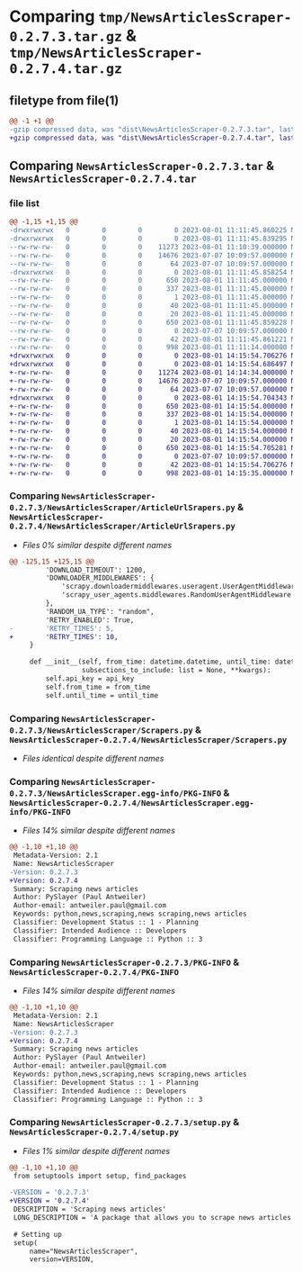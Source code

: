 # Comparing `tmp/NewsArticlesScraper-0.2.7.3.tar.gz` & `tmp/NewsArticlesScraper-0.2.7.4.tar.gz`

## filetype from file(1)

```diff
@@ -1 +1 @@
-gzip compressed data, was "dist\NewsArticlesScraper-0.2.7.3.tar", last modified: Tue Aug  1 11:11:45 2023, max compression
+gzip compressed data, was "dist\NewsArticlesScraper-0.2.7.4.tar", last modified: Tue Aug  1 14:15:54 2023, max compression
```

## Comparing `NewsArticlesScraper-0.2.7.3.tar` & `NewsArticlesScraper-0.2.7.4.tar`

### file list

```diff
@@ -1,15 +1,15 @@
-drwxrwxrwx   0        0        0        0 2023-08-01 11:11:45.860225 NewsArticlesScraper-0.2.7.3/
-drwxrwxrwx   0        0        0        0 2023-08-01 11:11:45.839295 NewsArticlesScraper-0.2.7.3/NewsArticlesScraper/
--rw-rw-rw-   0        0        0    11273 2023-08-01 11:10:39.000000 NewsArticlesScraper-0.2.7.3/NewsArticlesScraper/ArticleUrlSrapers.py
--rw-rw-rw-   0        0        0    14676 2023-07-07 10:09:57.000000 NewsArticlesScraper-0.2.7.3/NewsArticlesScraper/Scrapers.py
--rw-rw-rw-   0        0        0       64 2023-07-07 10:09:57.000000 NewsArticlesScraper-0.2.7.3/NewsArticlesScraper/__init__.py
-drwxrwxrwx   0        0        0        0 2023-08-01 11:11:45.858254 NewsArticlesScraper-0.2.7.3/NewsArticlesScraper.egg-info/
--rw-rw-rw-   0        0        0      650 2023-08-01 11:11:45.000000 NewsArticlesScraper-0.2.7.3/NewsArticlesScraper.egg-info/PKG-INFO
--rw-rw-rw-   0        0        0      337 2023-08-01 11:11:45.000000 NewsArticlesScraper-0.2.7.3/NewsArticlesScraper.egg-info/SOURCES.txt
--rw-rw-rw-   0        0        0        1 2023-08-01 11:11:45.000000 NewsArticlesScraper-0.2.7.3/NewsArticlesScraper.egg-info/dependency_links.txt
--rw-rw-rw-   0        0        0       40 2023-08-01 11:11:45.000000 NewsArticlesScraper-0.2.7.3/NewsArticlesScraper.egg-info/requires.txt
--rw-rw-rw-   0        0        0       20 2023-08-01 11:11:45.000000 NewsArticlesScraper-0.2.7.3/NewsArticlesScraper.egg-info/top_level.txt
--rw-rw-rw-   0        0        0      650 2023-08-01 11:11:45.859228 NewsArticlesScraper-0.2.7.3/PKG-INFO
--rw-rw-rw-   0        0        0        0 2023-07-07 10:09:57.000000 NewsArticlesScraper-0.2.7.3/README.md
--rw-rw-rw-   0        0        0       42 2023-08-01 11:11:45.861221 NewsArticlesScraper-0.2.7.3/setup.cfg
--rw-rw-rw-   0        0        0      998 2023-08-01 11:11:14.000000 NewsArticlesScraper-0.2.7.3/setup.py
+drwxrwxrwx   0        0        0        0 2023-08-01 14:15:54.706276 NewsArticlesScraper-0.2.7.4/
+drwxrwxrwx   0        0        0        0 2023-08-01 14:15:54.686497 NewsArticlesScraper-0.2.7.4/NewsArticlesScraper/
+-rw-rw-rw-   0        0        0    11274 2023-08-01 14:14:34.000000 NewsArticlesScraper-0.2.7.4/NewsArticlesScraper/ArticleUrlSrapers.py
+-rw-rw-rw-   0        0        0    14676 2023-07-07 10:09:57.000000 NewsArticlesScraper-0.2.7.4/NewsArticlesScraper/Scrapers.py
+-rw-rw-rw-   0        0        0       64 2023-07-07 10:09:57.000000 NewsArticlesScraper-0.2.7.4/NewsArticlesScraper/__init__.py
+drwxrwxrwx   0        0        0        0 2023-08-01 14:15:54.704343 NewsArticlesScraper-0.2.7.4/NewsArticlesScraper.egg-info/
+-rw-rw-rw-   0        0        0      650 2023-08-01 14:15:54.000000 NewsArticlesScraper-0.2.7.4/NewsArticlesScraper.egg-info/PKG-INFO
+-rw-rw-rw-   0        0        0      337 2023-08-01 14:15:54.000000 NewsArticlesScraper-0.2.7.4/NewsArticlesScraper.egg-info/SOURCES.txt
+-rw-rw-rw-   0        0        0        1 2023-08-01 14:15:54.000000 NewsArticlesScraper-0.2.7.4/NewsArticlesScraper.egg-info/dependency_links.txt
+-rw-rw-rw-   0        0        0       40 2023-08-01 14:15:54.000000 NewsArticlesScraper-0.2.7.4/NewsArticlesScraper.egg-info/requires.txt
+-rw-rw-rw-   0        0        0       20 2023-08-01 14:15:54.000000 NewsArticlesScraper-0.2.7.4/NewsArticlesScraper.egg-info/top_level.txt
+-rw-rw-rw-   0        0        0      650 2023-08-01 14:15:54.705281 NewsArticlesScraper-0.2.7.4/PKG-INFO
+-rw-rw-rw-   0        0        0        0 2023-07-07 10:09:57.000000 NewsArticlesScraper-0.2.7.4/README.md
+-rw-rw-rw-   0        0        0       42 2023-08-01 14:15:54.706276 NewsArticlesScraper-0.2.7.4/setup.cfg
+-rw-rw-rw-   0        0        0      998 2023-08-01 14:15:35.000000 NewsArticlesScraper-0.2.7.4/setup.py
```

### Comparing `NewsArticlesScraper-0.2.7.3/NewsArticlesScraper/ArticleUrlSrapers.py` & `NewsArticlesScraper-0.2.7.4/NewsArticlesScraper/ArticleUrlSrapers.py`

 * *Files 0% similar despite different names*

```diff
@@ -125,15 +125,15 @@
         'DOWNLOAD_TIMEOUT': 1200,
         'DOWNLOADER_MIDDLEWARES': {
             'scrapy.downloadermiddlewares.useragent.UserAgentMiddleware': None,
             'scrapy_user_agents.middlewares.RandomUserAgentMiddleware': 400,
         },
         'RANDOM_UA_TYPE': "random",
         'RETRY_ENABLED': True,
-        'RETRY_TIMES': 5,
+        'RETRY_TIMES': 10,
     }
 
     def __init__(self, from_time: datetime.datetime, until_time: datetime.datetime, api_key, user_agent=None,
                  subsections_to_include: list = None, **kwargs):
         self.api_key = api_key
         self.from_time = from_time
         self.until_time = until_time
```

### Comparing `NewsArticlesScraper-0.2.7.3/NewsArticlesScraper/Scrapers.py` & `NewsArticlesScraper-0.2.7.4/NewsArticlesScraper/Scrapers.py`

 * *Files identical despite different names*

### Comparing `NewsArticlesScraper-0.2.7.3/NewsArticlesScraper.egg-info/PKG-INFO` & `NewsArticlesScraper-0.2.7.4/NewsArticlesScraper.egg-info/PKG-INFO`

 * *Files 14% similar despite different names*

```diff
@@ -1,10 +1,10 @@
 Metadata-Version: 2.1
 Name: NewsArticlesScraper
-Version: 0.2.7.3
+Version: 0.2.7.4
 Summary: Scraping news articles
 Author: PySlayer (Paul Antweiler)
 Author-email: antweiler.paul@gmail.com
 Keywords: python,news,scraping,news scraping,news articles
 Classifier: Development Status :: 1 - Planning
 Classifier: Intended Audience :: Developers
 Classifier: Programming Language :: Python :: 3
```

### Comparing `NewsArticlesScraper-0.2.7.3/PKG-INFO` & `NewsArticlesScraper-0.2.7.4/PKG-INFO`

 * *Files 14% similar despite different names*

```diff
@@ -1,10 +1,10 @@
 Metadata-Version: 2.1
 Name: NewsArticlesScraper
-Version: 0.2.7.3
+Version: 0.2.7.4
 Summary: Scraping news articles
 Author: PySlayer (Paul Antweiler)
 Author-email: antweiler.paul@gmail.com
 Keywords: python,news,scraping,news scraping,news articles
 Classifier: Development Status :: 1 - Planning
 Classifier: Intended Audience :: Developers
 Classifier: Programming Language :: Python :: 3
```

### Comparing `NewsArticlesScraper-0.2.7.3/setup.py` & `NewsArticlesScraper-0.2.7.4/setup.py`

 * *Files 1% similar despite different names*

```diff
@@ -1,10 +1,10 @@
 from setuptools import setup, find_packages
 
-VERSION = '0.2.7.3'
+VERSION = '0.2.7.4'
 DESCRIPTION = 'Scraping news articles'
 LONG_DESCRIPTION = 'A package that allows you to scrape news articles from various news sites via scrapy.'
 
 # Setting up
 setup(
     name="NewsArticlesScraper",
     version=VERSION,
```

